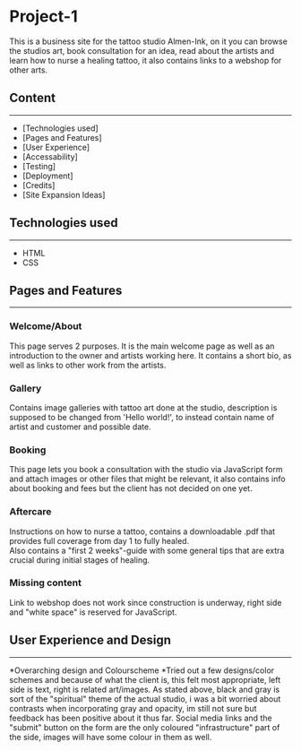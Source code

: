 # Project-1

This is a business site for the tattoo studio Almen-Ink, on it you can browse the studios art, book consultation for an idea, read about the artists and learn how to nurse a healing tattoo, it also contains links to a webshop for other arts.

## Content
---

* [Technologies used]
* [Pages and Features]
* [User Experience]
* [Accessability]
* [Testing]
* [Deployment]
* [Credits]
* [Site Expansion Ideas]


## Technologies used
---

* HTML
* CSS


## Pages and Features
---

### Welcome/About

This page serves 2 purposes. 
It is the main welcome page as well as an introduction to the owner and artists working here.
It contains a short bio, as well as links to other work from the artists.

### Gallery

Contains image galleries with tattoo art done at the studio, description is supposed to be changed from 'Hello world!', to instead contain name of artist and customer and possible date.

### Booking

This page lets you book a consultation with the studio via JavaScript form and attach images or other files that might be relevant, it also contains info about booking and fees but the client has not decided on one yet.

### Aftercare

Instructions on how to nurse a tattoo, contains a downloadable .pdf that provides full coverage from day 1 to fully healed. <br>
Also contains a "first 2 weeks"-guide with some general tips that are extra crucial during initial stages of healing.

### Missing content

Link to webshop does not work since construction is underway, right side and "white space" is reserved for JavaScript. 


## User Experience and Design
---

*Overarching design and Colourscheme
  *Tried out a few designs/color schemes and because of what the client is, this felt most appropriate, left side is text, right is related art/images.
As stated above, black and gray is sort of the "spiritual" theme of the actual studio, i was a bit worried about contrasts when incorporating gray and opacity, im still not sure but feedback has been positive about it thus far.
Social media links and the "submit" button on the form are the only coloured "infrastructure" part of the side, images will have some colour in them as well.


